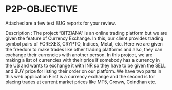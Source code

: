 # P2P-OBJECTIVE
Attached are a few test BUG reports for your review.

Description : The project “BITZIANA” is an online trading platform but we are given the feature of Currency Exchange. In this, our client provides trading symbol pairs of FOREXES, CRYPTO, Indices, Metal, etc. Here we are given the freedom to make trades like other trading platforms and also, they can exchange their currencies with another person. In this project, we are making a list of currencies with their price if somebody has a currency in the US and wants to exchange it with INR so they have to be given the SELL and BUY price for listing their order on our platform. We have two parts in this web application First is a currency exchange and the second is for placing trades at current market prices like MT5, Groww, Coindhan etc.

